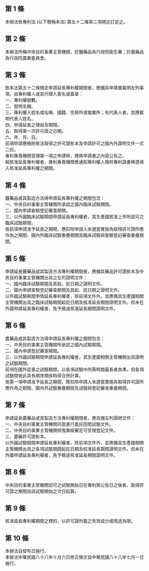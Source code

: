 第 1 條
-------
本辦法依專利法 (以下簡稱本法) 第五十二條第三項規定訂定之。

第 2 條
-------
本辦法所稱中央目的事業主管機關，於醫藥品為行政院衛生署；於農藥品  
為行政院農業委員會。

第 3 條
-------
依本法第五十二條規定申請延長專利權期間者，應備具申請書載明左列事  
項，由專利權人或其代理人簽名或蓋章：  
一、專利權號數。  
二、發明名稱。  
三、專利權人姓名或名稱、國籍、住居所或營業所；有代表人者，並應載  
    明代表人姓名。  
四、申請延長之理由及期間。  
五、取得第一次許可證之日期。  
六、年、月、日。  
前項申請應檢附依法取得之許可證影本及申請許可之國內外證明文件一式  
二份。  
專利專責機關受理第一項之申請時，應將申請書之內容公告之。  
經核准延長專利權者，專利專責機關應通知專利權人檢附專利證書俾憑填  
入核准延長專利權之期間。

第 4 條
-------
醫藥品或其製造方法得申請延長專利權之期間包含：  
一、中央目的事業主管機關所承認之國內臨床試驗期間。  
二、國內申請查驗登記審查期間。  
三、以外國臨床試驗期間申請延長專利權者，其生產國核准上市所認可之  
    臨床試驗期間。  
依前項申請准予延長之期間，應扣除申請人未適當實施為取得許可證所應  
作為之期間、國內外臨床試驗重疊期間及臨床試驗與查驗登記審查重疊期  
間。

第 5 條
-------
申請延長醫藥品或其製造方法專利權期間者，應備具藥品許可證影本及中  
央目的事業主管機關出具之左列證明文件：  
一、國內臨床試驗期間及其起、訖日期之證明文件。  
二、國內申請查驗登記審查期間及其起、訖日期之證明文件。  
以外國試驗期間申情延長專利權者，除前項文件外，並應備具生產國相關  
主管機關出具之臨床試驗期間起訖日期及核准延長期間證明文件。但未在  
外國申請延長專利權者，免予檢送核准延長期間證明文件。

第 6 條
-------
農藥品或其製造方法得申請延長專利權之期間包含：  
一、中央目的事業主管機關所承認之國內試驗期間。  
二、國內申請登記審查期間。  
三、以外國試驗期間申請延長專利權者，其生產國相關主管機關出具證明  
    之試驗期間。  
前項在國外從事之試驗期間，以各項試驗中所需時間最長者為準。但各項  
試驗間彼此具有順序關係時得合併計算。  
依第一項申請准予延長之期間，應扣除申請人未適當實施為取得許可證所  
應作為之期間、國內外試驗重疊期間及試驗與登記審查重疊期間。

第 7 條
-------
申請延長農藥品或其製造方法專利權期間者，應具備左列證明文件：  
一、中央目的事業主管機關同意進行委託田間試驗文件。  
二、中央目的事業主管機關核復業經審定可受理登記文件。  
三、農藥許可證影本。  
以外國試驗期間申請延長專利權者，除前項文件外，並應備具生產國相關  
主管機關出具之各項試驗期間起訖日期及核准延長期間證明文件。但未在  
外國申請延長專利權者，免予檢送核准延長期間證明文件。

第 8 條
-------
中央目的事業主管機關認可之試驗開始日在專利案公告日之後者，取得許  
可證之期間自該試驗開始之次日起算。

第 9 條
-------
核准延長專利權期間之標的，以許可證所載之有效成分或用途為限。

第 10 條
--------
本辦法自發布日施行。  
本辦法中華民國八十八年十月六日修正條文自中華民國八十八年七月一日  
施行。


